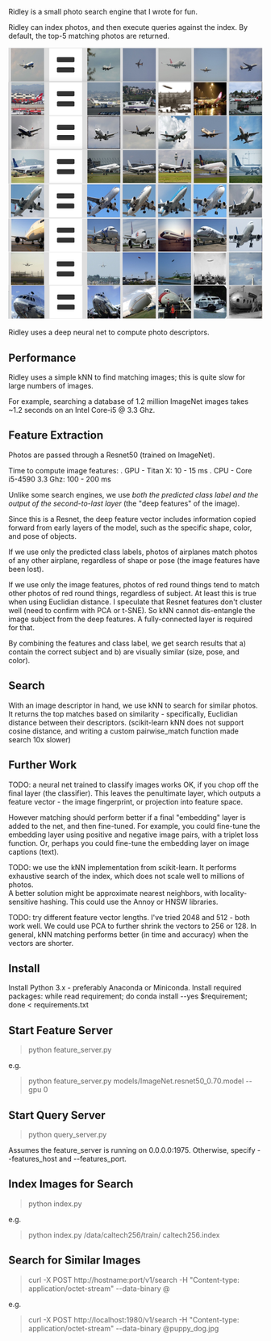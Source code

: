 Ridley is a small photo search engine that I wrote for fun.

Ridley can index photos, and then execute queries against
the index. By default, the top-5 matching photos are returned.

![Search results](screenshots/ridley_photo_search_engine5.jpeg?raw=true)

Ridley uses a deep neural net to compute photo descriptors.

Performance
-----------

Ridley uses a simple kNN to find matching images; this is quite slow for large 
numbers of images.

For example, searching a database of 1.2 million ImageNet images takes ~1.2 seconds
on an Intel Core-i5 @ 3.3 Ghz.


Feature Extraction
------------------

Photos are passed through a Resnet50 (trained on ImageNet).

Time to compute image features:
. GPU - Titan X: 10 - 15 ms
. CPU - Core i5-4590 3.3 Ghz: 100 - 200 ms

Unlike some search engines, we use *both the predicted class label and the output 
of the second-to-last layer* (the "deep features" of the image).

Since this is a Resnet, the deep feature vector includes information copied forward 
from early layers of the model, such as the specific shape, color, and pose of objects.

If we use only the predicted class labels, photos of airplanes match photos of any 
other airplane, regardless of shape or pose (the image features have been lost).

If we use only the image features, photos of red round things tend to match other 
photos of red round things, regardless of subject. At least this is true when using
Euclidian distance.  I speculate that Resnet features don't cluster well (need to 
confirm with PCA or t-SNE). So kNN cannot dis-entangle the image subject from the deep 
features. A fully-connected layer is required for that.

By combining the features and class label, we get search results that a) contain the 
correct subject and b) are visually similar (size, pose, and color).


Search
------

With an image descriptor in hand, we use kNN to search for similar photos.  
It returns the top matches based on similarity - specifically, Euclidian distance 
between their descriptors. (scikit-learn kNN does not support cosine distance, and
writing a custom pairwise_match function made search 10x slower)


Further Work
------------

TODO: a neural net trained to classify images works OK, if you chop off the 
final layer (the classifier).  This leaves the penultimate layer, which 
outputs a feature vector - the image fingerprint, or projection into feature 
space.

However matching should perform better if a final "embedding" layer is added to 
the net, and then fine-tuned.  For example, you could fine-tune the embedding 
layer using positive and negative image pairs, with a triplet loss function.
Or, perhaps you could fine-tune the embedding layer on image captions (text).

TODO: we use the kNN implementation from scikit-learn.  It performs exhaustive 
search of the index, which does not scale well to millions of photos.  
A better solution might be approximate nearest neighbors, with locality-
sensitive hashing.  This could use the Annoy or HNSW libraries.

TODO: try different feature vector lengths. I've tried 2048 and 512 - both
work well.  We could use PCA to further shrink the vectors to 256 or 128.
In general, kNN matching performs better (in time and accuracy) when the 
vectors are shorter.


Install
-------

Install Python 3.x - preferably Anaconda or Miniconda.
Install required packages:
  while read requirement; do conda install --yes $requirement; done < requirements.txt


Start Feature Server
--------------------

> python feature_server.py <cnn model for feature extraction>

e.g.
  > python feature_server.py models/ImageNet.resnet50_0.70.model --gpu 0


Start Query Server
------------------

> python query_server.py

Assumes the feature_server is running on 0.0.0.0:1975.  Otherwise, specify --features_host and --features_port.


Index Images for Search
-----------------------

> python index.py <path to folder> <index name>

e.g.
  > python index.py /data/caltech256/train/ caltech256.index


Search for Similar Images
-------------------------

> curl -X POST http://hostname:port/v1/search -H "Content-type: application/octet-stream" --data-binary @<filenmame>

e.g.
  > curl -X POST http://localhost:1980/v1/search -H "Content-type: application/octet-stream" --data-binary @puppy_dog.jpg

